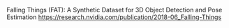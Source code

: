 Falling Things (FAT): A Synthetic Dataset for 3D Object Detection and Pose Estimation
https://research.nvidia.com/publication/2018-06_Falling-Things